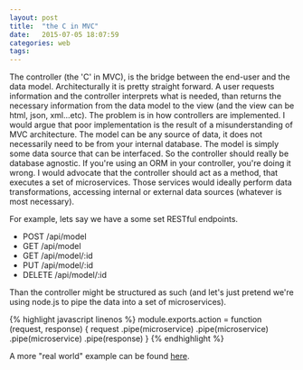 ```yaml
---
layout: post
title:  "the C in MVC"
date:   2015-07-05 18:07:59
categories: web
tags:
---
```


The controller (the 'C' in MVC), is the bridge between the end-user and the data model. Architecturally it is pretty straight forward. A user requests information and the controller interprets what is needed, than returns the necessary information from the data model to the view (and the view can be html, json, xml...etc). The problem is in how controllers are implemented. I would argue that poor implementation is the result of a misunderstanding of MVC architecture. The model can be any source of data, it does not necessarily need to be from your internal database. The model is simply some data source that can be interfaced. So the controller should really be database agnostic. If you're using an ORM in your controller, you're doing it wrong. I would advocate that the controller should act as a method, that executes a set of microservices. Those services would ideally perform data transformations, accessing internal or external data sources (whatever is most necessary).

For example, lets say we have a some set RESTful endpoints.

- POST   /api/model
- GET    /api/model
- GET    /api/model/:id
- PUT    /api/model/:id
- DELETE /api/model/:id

Than the controller might be structured as such (and let's just pretend we're using node.js to pipe the data into a set of microservices).

{% highlight javascript linenos %}
module.exports.action = function (request, response) {
  request
    .pipe(microservice)
    .pipe(microservice)
    .pipe(microservice)
    .pipe(response)
}
{% endhighlight %}

A more "real world" example can be found [here](https://github.com/paulserraino/node-app-architecture).
